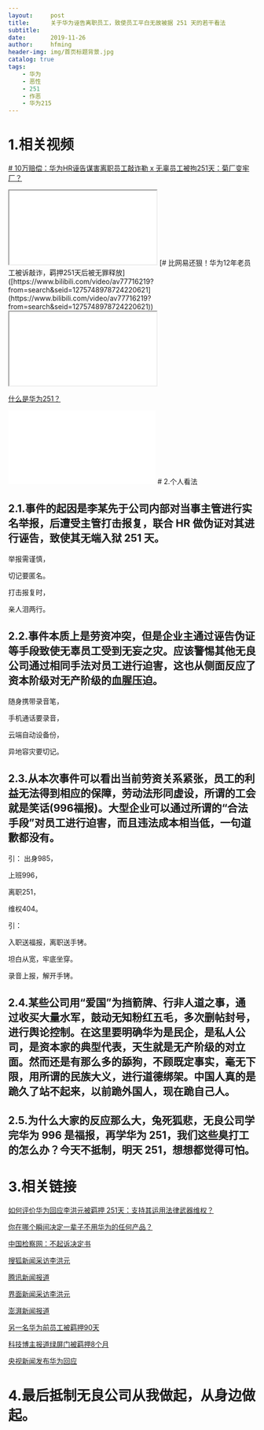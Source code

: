 ```yaml
---
layout:     post
title:      关于华为诬告离职员工，致使员工平白无故被据 251 天的若干看法
subtitle:   
date:       2019-11-26
author:     hfming
header-img: img/首页标题背景.jpg
catalog: true
tags:
    - 华为 
    - 恶性
    - 251
    - 作恶
    - 华为215 
---
```


# 1.相关视频
[# 10万赔偿：华为HR诬告谋害离职员工敲诈勒 x 无辜员工被拘251天：菊厂变牢厂？]([https://www.bilibili.com/video/av77558740?from=search&seid=4433812274854641680](https://www.bilibili.com/video/av77558740?from=search&seid=4433812274854641680))

<iframe src="//player.bilibili.com/player.html?aid=77558740&cid=132682515&page=1" > </iframe>
[# 比网易还狠！华为12年老员工被诉敲诈，羁押251天后被无罪释放]([https://www.bilibili.com/video/av77716219?from=search&seid=1275748978724220621](https://www.bilibili.com/video/av77716219?from=search&seid=1275748978724220621))

<iframe src="//player.bilibili.com/player.html?aid=77716219&cid=132956787&page=1" > </iframe>

[什么是华为251？](https://www.bilibili.com/video/av77692381?from=search&seid=17161459907819786638)

<iframe src="//player.bilibili.com/player.html?aid=77692381&cid=132914087&page=1" scrolling="no" border="0" frameborder="no" framespacing="0" allowfullscreen="true"> </iframe>
# 2.个人看法

## 2.1.事件的起因是李某先于公司内部对当事主管进行实名举报，后遭受主管打击报复，联合 HR 做伪证对其进行诬告，致使其无端入狱 251 天。

举报需谨慎，

切记要匿名。

打击报复时，

亲人泪两行。

## 2.2.事件本质上是劳资冲突，但是企业主通过诬告伪证等手段致使无辜员工受到无妄之灾。应该警惕其他无良公司通过相同手法对员工进行迫害，这也从侧面反应了资本阶级对无产阶级的血腥压迫。

随身携带录音笔，

手机通话要录音，

云端自动设备份，

异地容灾要切记。

## 2.3.从本次事件可以看出当前劳资关系紧张，员工的利益无法得到相应的保障，劳动法形同虚设，所谓的工会就是笑话(996福报)。大型企业可以通过所谓的“合法手段”对员工进行迫害，而且违法成本相当低，一句道歉都没有。

引：
出身985，

上班996，

离职251，

维权404。

引：

入职送福报，离职送手铐。

坦白从宽，牢底坐穿。

录音上报，解开手铐。

## 2.4.某些公司用“爱国”为挡箭牌、行非人道之事，通过收买大量水军，鼓动无知粉红五毛，多次删帖封号，进行舆论控制。在这里要明确华为是民企，是私人公司，是资本家的典型代表，天生就是无产阶级的对立面。然而还是有那么多的舔狗，不顾既定事实，毫无下限，用所谓的民族大义，进行道德绑架。中国人真的是跪久了站不起来，以前跪外国人，现在跪自己人。

## 2.5.为什么大家的反应那么大，兔死狐悲，无良公司学完华为 996 是福报，再学华为 251，我们这些臭打工的怎么办？今天不抵制，明天 251，想想都觉得可怕。

# 3.相关链接
[如何评价华为回应李洪元被羁押 251天：支持其运用法律武器维权？](https://www.zhihu.com/question/358967893)

[你在哪个瞬间决定一辈子不用华为的任何产品？](https://www.zhihu.com/question/306152036)


[中国检察网：不起诉决定书](https://www.12309.gov.cn/12309/gj/gd/szs/szslgq/zjxflws/201909/t20190926_6746414.shtml)

[搜狐新闻采访李洪元](https://m.sohu.com/a/357545257_120146415/)

[腾讯新闻报道](https://new.qq.com/omn/20191201/20191201A03ZLH00.html)

[界面新闻采访李洪元](https://m.jiemian.com/article/3735683.html)

[澎湃新闻报道](https://m.thepaper.cn/newsDetail_forward_5116152)

[另一名华为前员工被羁押90天](https://m.weibo.cn/1638782947/4445171364083851)

[科技博主报道绿屏门被羁押8个月](https://m.weibo.cn/1952968857/4445150547427580)

[央视新闻发布华为回应](https://m.weibo.cn/2656274875/4445172273948134)

# 4.最后抵制无良公司从我做起，从身边做起。